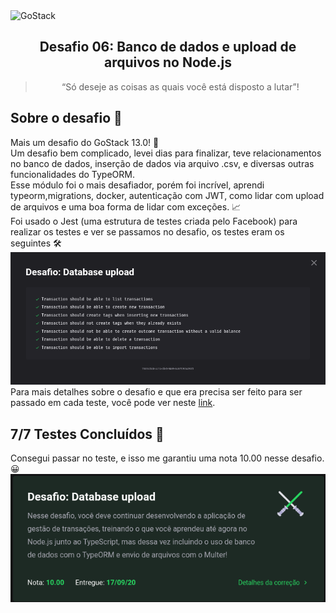 <img alt="GoStack" src="https://storage.googleapis.com/golden-wind/bootcamp-gostack/header-desafios-new.png" />

<h2 align="center">
  Desafio 06: Banco de dados e upload de arquivos no Node.js
</h2>

<blockquote align="center">“Só deseje as coisas as quais você está disposto a lutar”!</blockquote>

## Sobre o desafio 💪
Mais um desafio do GoStack 13.0! 🚀 <br>
Um desafio bem complicado, levei dias para finalizar, teve relacionamentos no banco de dados, inserção de dados via arquivo .csv, e diversas outras funcionalidades do TypeORM.<br>
Esse módulo foi o mais desafiador, porém foi incrível, aprendi typeorm,migrations, docker, autenticação com JWT, como lidar com upload de arquivos e uma boa forma de lidar com exceções. 📈 <br>
Foi usado o Jest (uma estrutura de testes criada pelo Facebook) para realizar os testes e ver se passamos no desafio, os testes eram os seguintes 🛠 <br>
<img src="./readme_assets/testes.png"></img> <br>
Para mais detalhes sobre o desafio e que era precisa ser feito para ser passado em cada teste, você pode ver neste <a href="https://github.com/rocketseat-education/bootcamp-gostack-desafios/tree/master/desafio-database-upload">link</a>.

## 7/7 Testes Concluídos 🎯
Consegui passar no teste, e isso me garantiu uma nota 10.00 nesse desafio. 😀
<img src="./readme_assets/resultado.png"></img>
